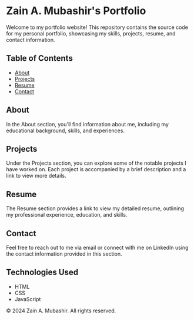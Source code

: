 # Zain A. Mubashir's Portfolio

Welcome to my portfolio website! This repository contains the source code for my personal portfolio, showcasing my skills, projects, resume, and contact information.

## Table of Contents

- [About](#about)
- [Projects](#projects)
- [Resume](#resume)
- [Contact](#contact)

## About

In the About section, you'll find information about me, including my educational background, skills, and experiences.

## Projects

Under the Projects section, you can explore some of the notable projects I have worked on. Each project is accompanied by a brief description and a link to view more details.

## Resume

The Resume section provides a link to view my detailed resume, outlining my professional experience, education, and skills.

## Contact

Feel free to reach out to me via email or connect with me on LinkedIn using the contact information provided in this section.

## Technologies Used

- HTML
- CSS
- JavaScript

&copy; 2024 Zain A. Mubashir. All rights reserved.
